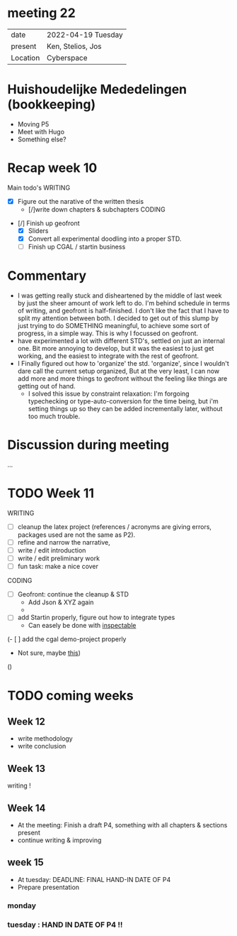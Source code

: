 # meeting 22
|          |                         |
| -------- | ----------------------- |
| date     | 2022-04-19 Tuesday
| present  | Ken, Stelios, Jos
| Location | Cyberspace

# Huishoudelijke Mededelingen (bookkeeping)
- Moving P5 
- Meet with Hugo
- Something else? 

# Recap week 10
Main todo's 
WRITING
- [X] Figure out the narative of the written thesis 
  - [/]write down chapters & subchapters 
CODING
- [/] Finish up geofront
  - [X] Sliders 
  - [X] Convert all experimental doodling into a proper STD.
  - [ ] Finish up CGAL / startin business

# Commentary
- I was getting really stuck and disheartened by the middle of last week by just the sheer amount of work left to do. I'm behind schedule in terms of writing, and geofront is half-finished. I don't like the fact that I have to split my attention between both. I decided to get out of this slump by just trying to do SOMETHING meaningful, to achieve some sort of progress, in a simple way. This is why I focussed on geofront. 
- have experimented a lot with different STD's, settled on just an internal one. Bit more annoying to develop, 
  but it was the easiest to just get working, and the easiest to integrate with the rest of geofront.
- I Finally figured out how to 'organize' the std. 'organize', since I wouldn't dare call the current setup organized, But at the very least, I can now add more and more things to geofront without the feeling like things are getting out of hand. 
  - I solved this issue by constraint relaxation: I'm forgoing typechecking or type-auto-conversion for the time being, but i'm setting things up so they can be added incrementally later, without too much trouble.

# Discussion during meeting 
...

# TODO Week 11
WRITING
- [ ] cleanup the latex project (references / acronyms are giving errors, packages used are not the same as P2). 
- [ ] refine and narrow the narrative, 
- [ ] write / edit introduction
- [ ] write / edit preliminary work
- [ ] fun task: make a nice cover

CODING
- [ ] Geofront: continue the cleanup & STD
  - Add Json & XYZ again
  - 
- [ ] add Startin properly, figure out how to integrate types
   - Can easely be done with [inspectable](https://rustwasm.github.io/docs/wasm-bindgen/reference/attributes/on-rust-exports/inspectable.html)

(- [ ] add the cgal demo-project properly
   - Not sure, maybe [this](https://emscripten.org/docs/api_reference/preamble.js.html#preamble-js))

()

# TODO coming weeks 

## Week 12 
- write methodology 
- write conclusion

## Week 13 
writing !

## Week 14
- At the meeting: Finish a draft P4, something with all chapters & sections present
- continue writing & improving

## week 15
- At tuesday: DEADLINE: FINAL HAND-IN DATE OF P4
- Prepare presentation

### monday 

### tuesday : **HAND IN DATE OF P4 !!**

